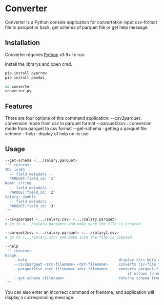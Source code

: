 # Converter


Converter is a Python console application for convertation input csv-format file to parquet or back, get schema of parquet file or get help message.

## Installation

Converter requires [Python](https://www.python.org/downloads/)  v3.9+ to run.

Install the librarys and open cmd.
```sh
pip install pyarrow
pip install pandas 
```

```sh
cd converter
converter.py
```


## Features
There are four options of this command application:
--csv2parquet <src-filename> <dst-filename> : conversion mode from csv to parquet format
--parquet2csv <src-filename> <dst-filename> : conversion mode from parquet to csv format
--get-schema <filename> : getting a parquet file scheme
--help : display of help on its use

## Usage
```sh
--get-schema <.../salary.parquet>
''' returns:
ID: int64
  -- field metadata --
  PARQUET:field_id: '1'
Name: string
  -- field metadata --
  PARQUET:field_id: '2'
Salary: double
  -- field metadata --
  PARQUET:field_id: '3'
'''
```

```sh
--csv2parquet <.../salary.csv> <.../salary.parquet>
# go to <.../salary.parquet> and make sure the file is created
```

```sh
--parquet2csv <.../salary.parquet> <.../salary2.csv>
# go to <.../salary.csv> and make sure the file is created
```

```sh
--help
''' returns:
Usage: 
    --help                                          display this help and exit
    --csv2parquet <src-filename> <dst-filename>     converts csv-file from the file             path:(src-filename) to parquet-file with file path:(dst-filename); 
    --parquet2csv <src-filename> <dst-filename>     converts parquet-file from the file path:(src-filename) to csv-file with file path:(dst-filename)
                                                        it allows to enter a separator for data (',' by default) 
    --get-schema <filename>                         returns schema from parquet-file from the file path (filename) 
'''
```
You can also enter an incorrect command or filename, and application will display a corresponding message.

